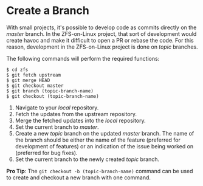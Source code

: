 # Create a Branch

With small projects, it's possible to develop code as commits directly on the *master* branch.  In the ZFS-on-Linux project, that sort of development would create havoc and make it difficult to open a PR or rebase the code.  For this reason, development in the ZFS-on-Linux project is done on *topic* branches.

The following commands will perform the required functions:
```
$ cd zfs
$ git fetch upstream
$ git merge HEAD
$ git checkout master
$ git branch (topic-branch-name)
$ git checkout (topic-branch-name)
```

1. Navigate to your *local*  repository.
1. Fetch the updates from the upstream repository.
1. Merge the fetched updates into the *local* repository.
1. Set the current branch to *master*.
1. Create a new *topic* branch on the updated *master* branch.  The name of the branch should be either the name of the feature (preferred for development of features) or an indication of the issue being worked on (preferred for bug fixes).
1. Set the current branch to the newly created *topic* branch.

**Pro Tip**: The `git checkout -b (topic-branch-name)` command can be used to create and checkout a new branch with one command.
